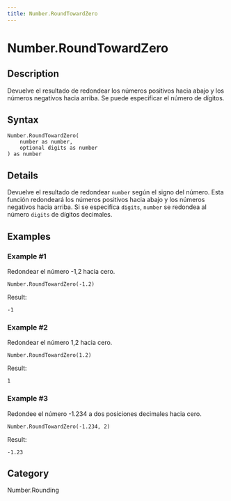 ```yaml
---
title: Number.RoundTowardZero
---
```


# Number.RoundTowardZero


## Description

Devuelve el resultado de redondear los números positivos hacia abajo y los números negativos hacia arriba. Se puede especificar el número de dígitos.


## Syntax

```powerquery
Number.RoundTowardZero(
    number as number,
    optional digits as number
) as number
```


## Details

Devuelve el resultado de redondear <code>number</code> según el signo del número. Esta función redondeará los números positivos hacia abajo y los números negativos hacia arriba.    Si se especifica <code>digits</code>, <code>number</code> se redondea al número <code>digits</code> de dígitos decimales.  


## Examples

### Example #1 
Redondear el número -1,2 hacia cero.
```powerquery
Number.RoundTowardZero(-1.2)
```

Result: 
```powerquery
-1
```


### Example #2 
Redondear el número 1,2 hacia cero.
```powerquery
Number.RoundTowardZero(1.2)
```

Result: 
```powerquery
1
```


### Example #3 
Redondee el número -1.234 a dos posiciones decimales hacia cero.
```powerquery
Number.RoundTowardZero(-1.234, 2)
```

Result: 
```powerquery
-1.23
```




## Category
Number.Rounding
